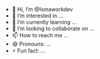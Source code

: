 - 👋 Hi, I’m @Ismaworkdev
- 👀 I’m interested in ...
- 🌱 I’m currently learning ...
- 💞️ I’m looking to collaborate on ...
- 📫 How to reach me ...
- 😄 Pronouns: ...
- ⚡ Fun fact: ...

<!---
Ismaworkdev/Ismaworkdev is a ✨ special ✨ repository because its `README.md` (this file) appears on your GitHub profile.
You can click the Preview link to take a look at your changes.
--->

